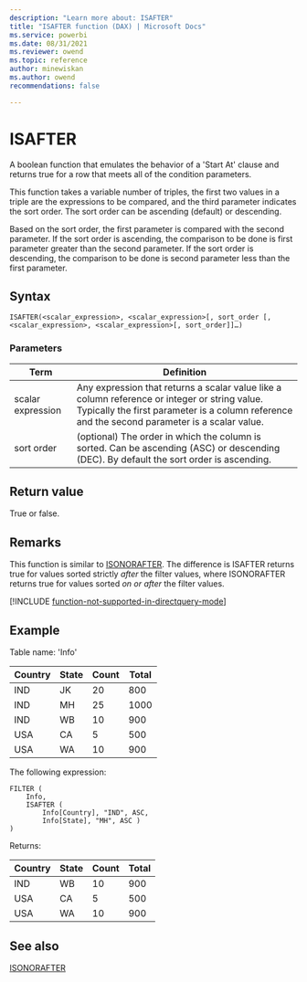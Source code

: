 ```yaml
---
description: "Learn more about: ISAFTER"
title: "ISAFTER function (DAX) | Microsoft Docs"
ms.service: powerbi 
ms.date: 08/31/2021
ms.reviewer: owend
ms.topic: reference
author: minewiskan
ms.author: owend 
recommendations: false

---
```

# ISAFTER
  
A boolean function that emulates the behavior of a 'Start At' clause and returns true for a row that meets all of the condition parameters.  
  
This function takes a variable number of triples, the first two values in a triple are the expressions to be compared, and the third parameter indicates the sort order. The sort order can be ascending (default) or descending.  
  
Based on the sort order, the first parameter is compared with the second parameter. If the sort order is ascending, the comparison to be done is first parameter greater than the second parameter. If the sort order is descending, the comparison to be done is second parameter less than the first parameter.  
  
## Syntax  
  
```DAX  
ISAFTER(<scalar_expression>, <scalar_expression>[, sort_order [, <scalar_expression>, <scalar_expression>[, sort_order]]…)  
```
  
### Parameters  
  
|Term|Definition|  
|--------|--------------|  
|scalar expression|Any expression that returns a scalar value like a column reference or integer or string value. Typically the first parameter is a column reference and the second parameter is a scalar value.|  
|sort order|(optional) The order in which the column is sorted. Can be ascending (ASC) or descending (DEC). By default the sort order is ascending.|  
  
## Return value

True or false.  

## Remarks

This function is similar to [ISONORAFTER](isonorafter-function-dax.md). The difference is ISAFTER returns true for values sorted strictly *after* the filter values, where ISONORAFTER returns true for values sorted *on or after* the filter values.

[!INCLUDE [function-not-supported-in-directquery-mode](includes/function-not-supported-in-directquery-mode.md)]

## Example

Table name: 'Info'  
  
|Country|State|Count|Total|  
|-----------|---------|---------|---------|  
|IND|JK|20|800|  
|IND|MH|25|1000|  
|IND|WB|10|900|  
|USA|CA|5|500|  
|USA|WA|10|900|  

The following expression:

```dax
FILTER (
    Info,
    ISAFTER (
        Info[Country], "IND", ASC,
        Info[State], "MH", ASC )
)
```

Returns:

|Country|State|Count|Total|  
|-----------|---------|---------|---------|  
|IND|WB|10|900|  
|USA|CA|5|500|  
|USA|WA|10|900|  

## See also

[ISONORAFTER](isonorafter-function-dax.md)
